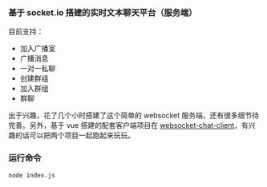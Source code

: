 ### 基于 socket.io 搭建的实时文本聊天平台（服务端）

目前支持：
- 加入广播室
- 广播消息
- 一对一私聊
- 创建群组
- 加入群组
- 群聊

出于兴趣，花了几个小时搭建了这个简单的 websocket 服务端，还有很多细节待完善。另外，基于 vue 搭建的配套客户端项目在 [websocket-chat-client](https://github.com/Zenfeder/websocket-chat-client)，有兴趣的话可以把两个项目一起跑起来玩玩。

### 运行命令
``` bash
node index.js
```
